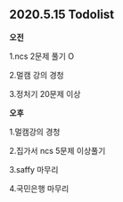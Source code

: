 ## 2020.5.15 Todolist

**오전**

1.ncs 2문제 풀기 O

2.멀캠 강의 경청

3.정처기 20문제 이상



**오후**

1.멀캠강의 경청

2.집가서 ncs 5문제 이상풀기

3.saffy 마무리

4.국민은행 마무리